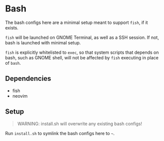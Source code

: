 # Bash

The bash configs here are a minimal setup meant to support `fish`, if it exists.

`fish` will be launched on GNOME Terminal, as well as a SSH session. If not, bash is launched with minimal setup.

`fish` is explicitly whitelisted to `exec`, so that system scripts that depends on bash, such as GNOME shell, will not be affected by `fish` executing in place of `bash`.

## Dependencies

- fish
- neovim

## Setup

> WARNING: install.sh will overwrite any existing bash configs!

Run `install.sh` to symlink the bash configs here to `~`.
